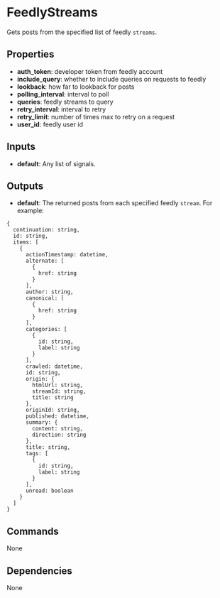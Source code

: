 FeedlyStreams
=============

Gets posts from the specified list of feedly `streams`.

Properties
----------
- **auth_token**: developer token from feedly account
- **include_query**: whether to include queries on requests to feedly
- **lookback**: how far to lookback for posts
- **polling_interval**: interval to poll
- **queries**: feedly streams to query
- **retry_interval**: interval to retry
- **retry_limit**: number of times max to retry on a request
- **user_id**: feedly user id

Inputs
------
- **default**: Any list of signals.

Outputs
-------
- **default**: The returned posts from each specified feedly `stream`. For example:

```
{
  continuation: string,
  id: string,
  items: [
    {
      actionTimestamp: datetime,
      alternate: [
        {
          href: string
        }
      ],
      author: string,
      canonical: [
        {
          href: string
        }
      ],
      categories: [
        {
          id: string,
          label: string
        }
      ],
      crawled: datetime,
      id: string,
      origin: {
        htmlUrl: string,
        streamId: string,
        title: string
      },
      originId: string,
      published: datetime,
      summary: {
        content: string,
        direction: string
      },
      title: string,
      tags: [
        {
          id: string,
          label: string
        }
      ],
      unread: boolean
    }
  ]
}
```

Commands
--------
None

Dependencies
------------
None
